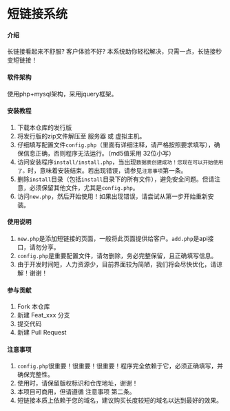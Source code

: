 # 短链接系统

#### 介绍
长链接看起来不舒服? 客户体验不好? 本系统助你轻松解决，只需一点，长链接秒变短链接！

#### 软件架构
使用php+mysql架构，采用jquery框架。


#### 安装教程
1.  下载本仓库的发行版
2.  将发行版的zip文件解压至 服务器 或 虚拟主机。
3.  仔细填写配置文件`config.php`（里面有详细注释，请严格按照要求填写），确保信息正确，否则程序无法运行。（md5值采用 32位小写）
4.  访问安装程序`install/install.php`，当出现`数据表创建成功！您现在可以开始使用了。`时，意味着安装结束。若出现错误，请参见`注意事项`第一条。
5.  删除`install`目录（包括`install`目录下的所有文件），避免安全问题。但请注意，必须保留其他文件，尤其是`config.php`。
6.  访问`new.php`，然后开始使用！如果出现错误，请尝试从第一步开始重新安装。

#### 使用说明
1.  `new.php`是添加短链接的页面，一般将此页面提供给客户。`add.php`是api接口，请勿分享。
2.  `config.php`是重要配置文件，请勿删除，务必完整保留，且正确填写信息。
3.  由于开发时间短，人力资源少，目前界面较为简陋，我们将会尽快优化，请谅解！谢谢！

#### 参与贡献
1.  Fork 本仓库
2.  新建 Feat_xxx 分支
3.  提交代码
4.  新建 Pull Request


#### 注意事项
1.  `config.php`很重要！很重要！很重要！程序完全依赖于它，必须正确填写，并确保完整性。
2.  使用时，请保留版权标识和仓库地址，谢谢！
3.  本项目可商用，但请遵循 注意事项 第二条。
4.  短链接本质上依赖于您的域名，建议购买长度较短的域名以达到最好的效果。
